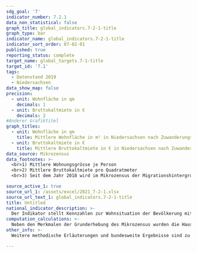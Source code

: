 ```yaml
---
sdg_goal: '7'
indicator_number: 7.2.1
data_non_statistical: false
graph_title: global_indicators.7-2-1-title
graph_type: bar
indicator_name: global_indicators.7-2-1-title
indicator_sort_order: 07-02-01
published: true
reporting_status: complete
target_name: global_targets.7-1-title
target_id: '7.1'
tags:
  - Datenstand 2019
  - Niedersachsen
data_show_map: false
precision:
  - unit: Wohnfläche in qm
    decimals: 1
  - unit: Bruttokaltmiete in €
    decimals: 2
#Anderer Grafiktitel
graph_titles:
  - unit: Wohnfläche in qm
    title: Mittlere Wohnfläche in m² in Niedersachsen nach Zuwanderungsgeschichte
  - unit: Bruttokaltmiete in €
    title: Mittlere Bruttokaltmiete in € in Niedersachsen nach Zuwanderungsgeschichte
data_source: Mikrozensus
data_footnotes: >-
  <br>1) Mittlere Wohnungsgrösse je Person
  <br>2) Mittlere Bruttokaltmiete pro Quadratmeter
  <br>3) Seit dem Jahr 2018 wird im Mikrozensus der Migrationshintergrund im weiteren Sinne jährlich berichtet. Die in der Tabelle ab dem Jahr 2018 abgebildeten Daten zum Migrationshintergrund entsprechen dem Migrationshintergrund im weiteren Sinne, bis 2017 wird der Migrationshintergrund im engeren Sinne abgebildet. Die Vergleichbarkeit ist dadurch eingeschränkt.

source_active_1: true
source_url_1: /assets/excel/2021_7-2-1.xlsx
source_url_text_1: global_indicators.7-2-1-title
title: Untitled
national_indicator_description: >-
  Der Indikator stellt Kennzahlen zur Wohnsituation der Bevölkerung mit und ohne Zuwanderungsgeschichte dar. Die Wohnfläche wird als mittlere Wohnungsgröße je Person in Quadratmetern (m²) angegeben. Die mittlere Bruttokaltmiete pro Quadratmeter in Euro gibt Aufschluss über die Mietbelastung der jeweiligen Bevölkerungsgruppe. Die Menschen mit Zuwanderungsgeschichte werden zusätzlich unterschieden in Personen mit eigener Migrationserfahrung (Zugewanderte) und ohne eigene Migrationserfahrung (in Deutschland Geborene). Die Miete als monatliche Fixkosten und die zur Verfügung stehende Wohnfläche beschreiben grundlegende Bedingungen des täglichen Lebens.
computation_calculations: >-
  Neben den Merkmalen der Grunderhebung des Mikrozensus wurden die Haushalte im Jahr 2010, 2014 und 2018 auch nach ihrer Wohnsituation befragt. Diese Zusatzerhebung erfolgt im Abstand von vier Jahren. Aus ihr können auch die Merkmale Wohnfläche und Miete gewonnen werden. Unter der Fläche der Wohnung (Wohnfläche) ist die Summe der Grundflächen aller Räume einschließlich Küche, Flur, Badezimmer und Toilette einer Wohnung zu verstehen. Zur Wohnung zählen auch außerhalb des eigentlichen Wohnungsabschlusses liegende Räume (z.B. Mansarden). Die Bruttokaltmiete setzt sich aus der Nettokaltmiete und den kalten Nebenkosten zusammen. Unter der Nettokaltmiete wird der monatliche Betrag verstanden, der mit dem Vermieter als Entgelt für die Überlassung der ganzen Wohnung zum Zeitpunkt der Zählung vereinbart war. Dabei ist es gleichgültig, ob die Miete tatsächlich gezahlt wurde. Als kalte Nebenkosten werden die monatlich aufzuwendenden Betriebskosten bezeichnet. Erfasst werden auch kalte Nebenkosten, die nicht an den Vermieter bezahlt werden. Kosten bzw. Umlagen für den Betrieb einer Heizungs- und Warmwasserversorgungsanlage, Strom, Gas, flüssige und feste Brennstoffe, Fernwärme etc. zählen nicht zur Bruttokaltmiete.
other_info: >-
  Weitere methodische Erläuterungen und bundesweite Ergebnisse sind zu finden in: <a href="https://www.destatis.de" target="_blank">Statistisches Bundesamt</a>: Fachserie 5 Heft 1, Bauen und Wohnen, Mikrozensus Zusatzerhebung, Bestand und Struktur der Wohneinheiten, Wohnsituation der Haushalte (erscheint alle vier Jahre).

---
```

